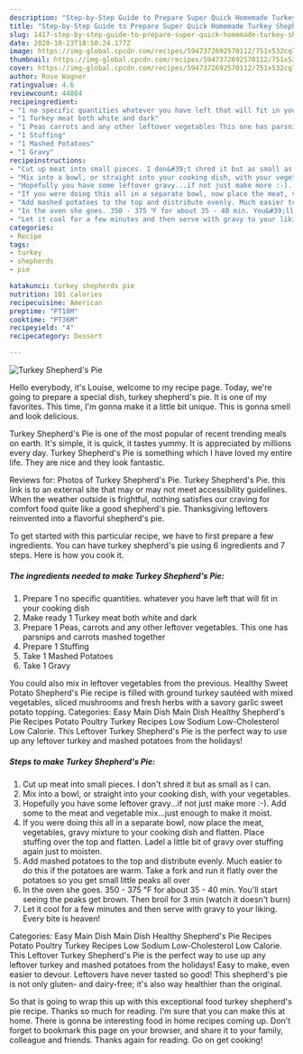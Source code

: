 ```yaml
---
description: "Step-by-Step Guide to Prepare Super Quick Homemade Turkey Shepherd&amp;#39;s Pie"
title: "Step-by-Step Guide to Prepare Super Quick Homemade Turkey Shepherd&amp;#39;s Pie"
slug: 1417-step-by-step-guide-to-prepare-super-quick-homemade-turkey-shepherd-and-39-s-pie
date: 2020-10-23T18:50:24.177Z
image: https://img-global.cpcdn.com/recipes/5947372692570112/751x532cq70/turkey-shepherds-pie-recipe-main-photo.jpg
thumbnail: https://img-global.cpcdn.com/recipes/5947372692570112/751x532cq70/turkey-shepherds-pie-recipe-main-photo.jpg
cover: https://img-global.cpcdn.com/recipes/5947372692570112/751x532cq70/turkey-shepherds-pie-recipe-main-photo.jpg
author: Rose Wagner
ratingvalue: 4.6
reviewcount: 44804
recipeingredient:
- "1 no specific quantities whatever you have left that will fit in your cooking dish"
- "1 Turkey meat both white and dark"
- "1 Peas carrots and any other leftover vegetables This one has parsnips and carrots mashed together"
- "1 Stuffing"
- "1 Mashed Potatoes"
- "1 Gravy"
recipeinstructions:
- "Cut up meat into small pieces. I don&#39;t shred it but as small as I can."
- "Mix into a bowl, or straight into your cooking dish, with your vegetables."
- "Hopefully you have some leftover gravy...if not just make more :-). Add some to the meat and vegetable mix...just enough to make it moist."
- "If you were doing this all in a separate bowl, now place the meat, vegetables, gravy mixture to your cooking dish and flatten. Place stuffing over the top and flatten. Ladel a little bit of gravy over stuffing again just to moisten."
- "Add mashed potatoes to the top and distribute evenly. Much easier to do this if the potatoes are warm. Take a fork and run it flatly over the potatoes so you get small little peaks all over"
- "In the oven she goes. 350 - 375 ℉ for about 35 - 40 min. You&#39;ll start seeing the peaks get brown. Then broil for 3 min (watch it doesn&#39;t burn)"
- "Let it cool for a few minutes and then serve with gravy to your liking. Every bite is heaven!"
categories:
- Recipe
tags:
- turkey
- shepherds
- pie

katakunci: turkey shepherds pie 
nutrition: 101 calories
recipecuisine: American
preptime: "PT18M"
cooktime: "PT36M"
recipeyield: "4"
recipecategory: Dessert

---
```



![Turkey Shepherd&#39;s Pie](https://img-global.cpcdn.com/recipes/5947372692570112/751x532cq70/turkey-shepherds-pie-recipe-main-photo.jpg)

Hello everybody, it's Louise, welcome to my recipe page. Today, we're going to prepare a special dish, turkey shepherd&#39;s pie. It is one of my favorites. This time, I'm gonna make it a little bit unique. This is gonna smell and look delicious.

Turkey Shepherd&#39;s Pie is one of the most popular of recent trending meals on earth. It's simple, it is quick, it tastes yummy. It is appreciated by millions every day. Turkey Shepherd&#39;s Pie is something which I have loved my entire life. They are nice and they look fantastic.

Reviews for: Photos of Turkey Shepherd&#39;s Pie. Turkey Shepherd&#39;s Pie. this link is to an external site that may or may not meet accessibility guidelines. When the weather outside is frightful, nothing satisfies our craving for comfort food quite like a good shepherd&#39;s pie. Thanksgiving leftovers reinvented into a flavorful shepherd&#39;s pie.


To get started with this particular recipe, we have to first prepare a few ingredients. You can have turkey shepherd&#39;s pie using 6 ingredients and 7 steps. Here is how you cook it.

<!--inarticleads1-->

##### The ingredients needed to make Turkey Shepherd&#39;s Pie:

1. Prepare 1 no specific quantities. whatever you have left that will fit in your cooking dish
1. Make ready 1 Turkey meat both white and dark
1. Prepare 1 Peas, carrots and any other leftover vegetables. This one has parsnips and carrots mashed together
1. Prepare 1 Stuffing
1. Take 1 Mashed Potatoes
1. Take 1 Gravy


You could also mix in leftover vegetables from the previous. Healthy Sweet Potato Shepherd&#39;s Pie recipe is filled with ground turkey sautéed with mixed vegetables, sliced mushrooms and fresh herbs with a savory garlic sweet potato topping. Categories: Easy Main Dish Main Dish Healthy Shepherd&#39;s Pie Recipes Potato Poultry Turkey Recipes Low Sodium Low-Cholesterol Low Calorie. This Leftover Turkey Shepherd&#39;s Pie is the perfect way to use up any leftover turkey and mashed potatoes from the holidays! 

<!--inarticleads2-->

##### Steps to make Turkey Shepherd&#39;s Pie:

1. Cut up meat into small pieces. I don&#39;t shred it but as small as I can.
1. Mix into a bowl, or straight into your cooking dish, with your vegetables.
1. Hopefully you have some leftover gravy...if not just make more :-). Add some to the meat and vegetable mix...just enough to make it moist.
1. If you were doing this all in a separate bowl, now place the meat, vegetables, gravy mixture to your cooking dish and flatten. Place stuffing over the top and flatten. Ladel a little bit of gravy over stuffing again just to moisten.
1. Add mashed potatoes to the top and distribute evenly. Much easier to do this if the potatoes are warm. Take a fork and run it flatly over the potatoes so you get small little peaks all over
1. In the oven she goes. 350 - 375 ℉ for about 35 - 40 min. You&#39;ll start seeing the peaks get brown. Then broil for 3 min (watch it doesn&#39;t burn)
1. Let it cool for a few minutes and then serve with gravy to your liking. Every bite is heaven!


Categories: Easy Main Dish Main Dish Healthy Shepherd&#39;s Pie Recipes Potato Poultry Turkey Recipes Low Sodium Low-Cholesterol Low Calorie. This Leftover Turkey Shepherd&#39;s Pie is the perfect way to use up any leftover turkey and mashed potatoes from the holidays! Easy to make, even easier to devour. Leftovers have never tasted so good! This shepherd&#39;s pie is not only gluten- and dairy-free; it&#39;s also way healthier than the original. 

So that is going to wrap this up with this exceptional food turkey shepherd&#39;s pie recipe. Thanks so much for reading. I'm sure that you can make this at home. There is gonna be interesting food in home recipes coming up. Don't forget to bookmark this page on your browser, and share it to your family, colleague and friends. Thanks again for reading. Go on get cooking!

